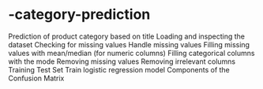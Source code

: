 # -category-prediction
Prediction of product category based on title
Loading and inspecting the dataset
Checking for missing values
Handle missing values
	Filling missing values with mean/median (for numeric columns)
	Filling categorical columns with the mode
Removing missing values
Removing irrelevant columns
Training Test Set
Train logistic regression model
Components of the Confusion Matrix
